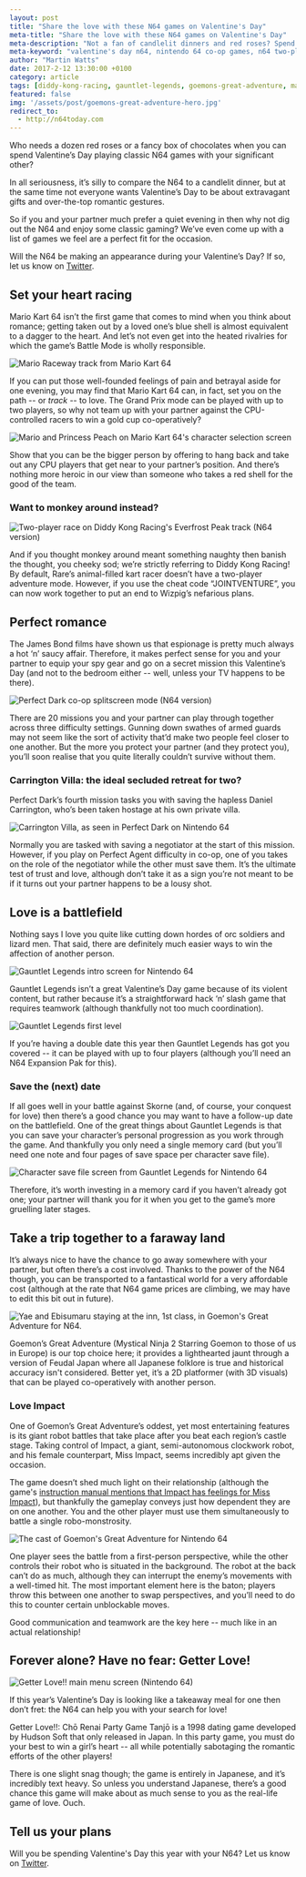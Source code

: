 ```yaml
---
layout: post
title: "Share the love with these N64 games on Valentine's Day"
meta-title: "Share the love with these N64 games on Valentine's Day"
meta-description: "Not a fan of candlelit dinners and red roses? Spend the night in on Valentine's Day with the Nintendo 64!"
meta-keyword: "valentine's day n64, nintendo 64 co-op games, n64 two-player games, nintendo 64 valentine's"
author: "Martin Watts"
date: 2017-2-12 13:30:00 +0100
category: article
tags: [diddy-kong-racing, gauntlet-legends, goemons-great-adventure, mario-kart-64, perfect-dark]
featured: false
img: '/assets/post/goemons-great-adventure-hero.jpg'
redirect_to:
  - http://n64today.com
---
```

Who needs a dozen red roses or a fancy box of chocolates when you can spend Valentine’s Day playing classic N64 games with your significant other?

In all seriousness, it’s silly to compare the N64 to a candlelit dinner, but at the same time not everyone wants Valentine’s Day to be about extravagant gifts and over-the-top romantic gestures.

So if you and your partner much prefer a quiet evening in then why not dig out the N64 and enjoy some classic gaming? We’ve even come up with a list of games we feel are a perfect fit for the occasion.

Will the N64 be making an appearance during your Valentine’s Day? If so, let us know on [Twitter](www.twitter.com/n64gamers).

## Set your heart racing ##

Mario Kart 64 isn’t the first game that comes to mind when you think about romance; getting taken out by a loved one’s blue shell is almost equivalent to a dagger to the heart. And let’s not even get into the heated rivalries for which the game’s Battle Mode is wholly responsible.

![Mario Raceway track from Mario Kart 64](/assets/images/games/mario-kart-64/mario-kart-64-mario-raceway.jpg)

If you can put those well-founded feelings of pain and betrayal aside for one evening, you may find that Mario Kart 64 can, in fact, set you on the path -- or _track_ -- to love. The Grand Prix mode can be played with up to two players, so why not team up with your partner against the CPU-controlled racers to win a gold cup co-operatively?

![Mario and Princess Peach on Mario Kart 64's character selection screen](/assets/images/games/mario-kart-64/mario-kart-64-mario-and-princess-peach-character-select.jpg)

Show that you can be the bigger person by offering to hang back and take out any CPU players that get near to your partner’s position. And there’s nothing more heroic in our view than someone who takes a red shell for the good of the team.

### Want to monkey around instead? ###

![Two-player race on Diddy Kong Racing's Everfrost Peak track (N64 version)](/assets/images/games/diddy-kong-racing/n64-version/diddy-kong-racing-n64-two-player-everfrost-peak.jpg)

And if you thought monkey around meant something naughty then banish the thought, you cheeky sod; we’re strictly referring to Diddy Kong Racing! By default, Rare’s animal-filled kart racer doesn’t have a two-player adventure mode. However, if you use the cheat code “JOINTVENTURE”, you can now work together to put an end to Wizpig’s nefarious plans.

## Perfect romance ##

The James Bond films have shown us that espionage is pretty much always a hot ‘n’ saucy affair. Therefore, it makes perfect sense for you and your partner to equip your spy gear and go on a secret mission this Valentine’s Day (and not to the bedroom either -- well, unless your TV happens to be there).

![Perfect Dark co-op splitscreen mode (N64 version)](/assets/images/games/perfect-dark/n64-version/perfect-dark-splitscreen-co-op-multiplayer.jpg)

There are 20 missions you and your partner can play through together across three difficulty settings. Gunning down swathes of armed guards may not seem like the sort of activity that’d make two people feel closer to one another. But the more you protect your partner (and they protect you), you’ll soon realise that you quite literally couldn’t survive without them.

### Carrington Villa: the ideal secluded retreat for two? ###

Perfect Dark’s fourth mission tasks you with saving the hapless Daniel Carrington, who’s been taken hostage at his own private villa.

![Carrington Villa, as seen in Perfect Dark on Nintendo 64](/assets/images/games/perfect-dark/n64-version/perfect-dark-carrington-villa.jpg)

Normally you are tasked with saving a negotiator at the start of this mission. However, if you play on Perfect Agent difficulty in co-op, one of you takes on the role of the negotiator while the other must save them. It’s the ultimate test of trust and love, although don’t take it as a sign you’re not meant to be if it turns out your partner happens to be a lousy shot.

## Love is a battlefield ##

Nothing says I love you quite like cutting down hordes of orc soldiers and lizard men. That said, there are definitely much easier ways to win the affection of another person.

![Gauntlet Legends intro screen for Nintendo 64](/assets/images/games/gauntlet-legends/gauntlet-legends-n64-opening-screen.jpg)

Gauntlet Legends isn’t a great Valentine’s Day game because of its violent content, but rather because it’s a straightforward hack ‘n’ slash game that requires teamwork (although thankfully not too much coordination).

![Gauntlet Legends first level](/assets/images/games/gauntlet-legends/gauntlet-legends-n64-first-level-gameplay.jpg)

If you’re having a double date this year then Gauntlet Legends has got you covered -- it can be played with up to four players (although you’ll need an N64 Expansion Pak for this).

### Save the (next) date ###

If all goes well in your battle against Skorne (and, of course, your conquest for love) then there’s a good chance you may want to have a follow-up date on the battlefield. One of the great things about Gauntlet Legends is that you can save your character’s personal progression as you work through the game. And thankfully you only need a single memory card (but you’ll need one note and four pages of save space per character save file).

![Character save file screen from Gauntlet Legends for Nintendo 64](/assets/images/games/gauntlet-legends/gauntlet-legends-n64-character-select-screen.jpg)

Therefore, it’s worth investing in a memory card if you haven’t already got one; your partner will thank you for it when you get to the game’s more gruelling later stages.

## Take a trip together to a faraway land ##

It’s always nice to have the chance to go away somewhere with your partner, but often there’s a cost involved. Thanks to the power of the N64 though, you can be transported to a fantastical world for a very affordable cost (although at the rate that N64 game prices are climbing, we may have to edit this bit out in future).

![Yae and Ebisumaru staying at the inn, 1st class, in Goemon's Great Adventure for N64.](/assets/images/games/goemons-great-adventure/goemons-great-adventure-inn-1st-class-stay.jpg)

Goemon’s Great Adventure (Mystical Ninja 2 Starring Goemon to those of us in Europe) is our top choice here; it provides a lighthearted jaunt through a version of Feudal Japan where all Japanese folklore is true and historical accuracy isn't considered. Better yet, it’s a 2D platformer (with 3D visuals) that can be played co-operatively with another person.

### Love Impact ###

One of Goemon’s Great Adventure’s oddest, yet most entertaining features is its giant robot battles that take place after you beat each region’s castle stage. Taking control of Impact, a giant, semi-autonomous clockwork robot, and his female counterpart, Miss Impact, seems incredibly apt given the occasion.

The game doesn’t shed much light on their relationship (although the game's [instruction manual mentions that Impact has feelings for Miss Impact](/assets/post/goemons-great-adventure-character-bios-instruction-manual.jpg)), but thankfully the gameplay conveys just how dependent they are on one another. You and the other player must use them simultaneously to battle a single robo-monstrosity.

![The cast of Goemon's Great Adventure for Nintendo 64](/assets/images/games/goemons-great-adventure/goemons-great-adventure-n64-musical-intro-character-parade.jpg)

One player sees the battle from a first-person perspective, while the other controls their robot who is situated in the background. The robot at the back can’t do as much, although they can interrupt the enemy’s movements with a well-timed hit. The most important element here is the baton; players throw this between one another to swap perspectives, and you’ll need to do this to counter certain unblockable moves.

Good communication and teamwork are the key here -- much like in an actual relationship!

## Forever alone? Have no fear: Getter Love! ##

![Getter Love!! main menu screen (Nintendo 64)](/assets/images/games/getter-love/getter-love-n64-mode-select-screen.jpg)

If this year’s Valentine’s Day is looking like a takeaway meal for one then don’t fret: the N64 can help you with your search for love!

Getter Love!!: Chō Renai Party Game Tanjō is a 1998 dating game developed by Hudson Soft that only released in Japan. In this party game, you must do your best to win a girl’s heart -- all while potentially sabotaging the romantic efforts of the other players!

There is one slight snag though; the game is entirely in Japanese, and it’s incredibly text heavy. So unless you understand Japanese, there’s a good chance this game will make about as much sense to you as the real-life game of love. Ouch.

## Tell us your plans ##

Will you be spending Valentine's Day this year with your N64? Let us know on [Twitter](www.twitter.com/n64gamers).
